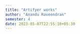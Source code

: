 ```yaml
---
title: "Artifyer works"
author: "Anandu Raveendran"
semester: 4
date: 2023-05-07T22:55:10+05:30
---
```

